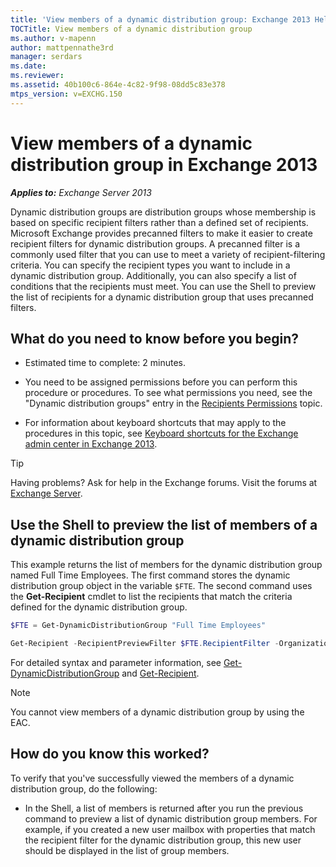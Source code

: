```yaml
---
title: 'View members of a dynamic distribution group: Exchange 2013 Help'
TOCTitle: View members of a dynamic distribution group
ms.author: v-mapenn
author: mattpennathe3rd
manager: serdars
ms.date:
ms.reviewer:
ms.assetid: 40b100c6-864e-4c82-9f98-08dd5c83e378
mtps_version: v=EXCHG.150
---
```


# View members of a dynamic distribution group in Exchange 2013

_**Applies to:** Exchange Server 2013_

Dynamic distribution groups are distribution groups whose membership is based on specific recipient filters rather than a defined set of recipients. Microsoft Exchange provides precanned filters to make it easier to create recipient filters for dynamic distribution groups. A precanned filter is a commonly used filter that you can use to meet a variety of recipient-filtering criteria. You can specify the recipient types you want to include in a dynamic distribution group. Additionally, you can also specify a list of conditions that the recipients must meet. You can use the Shell to preview the list of recipients for a dynamic distribution group that uses precanned filters.

## What do you need to know before you begin?

- Estimated time to complete: 2 minutes.

- You need to be assigned permissions before you can perform this procedure or procedures. To see what permissions you need, see the "Dynamic distribution groups" entry in the [Recipients Permissions](https://technet.microsoft.com/library/5b690bcb-c6df-4511-90e1-08ca91f43b37.aspx) topic.

- For information about keyboard shortcuts that may apply to the procedures in this topic, see [Keyboard shortcuts for the Exchange admin center in Exchange 2013](keyboard-shortcuts-in-the-exchange-admin-center-2013-help.md).

> [!TIP]
> Having problems? Ask for help in the Exchange forums. Visit the forums at [Exchange Server](https://go.microsoft.com/fwlink/p/?linkId=60612).

## Use the Shell to preview the list of members of a dynamic distribution group
<a name="Shell"> </a>

This example returns the list of members for the dynamic distribution group named Full Time Employees. The first command stores the dynamic distribution group object in the variable `$FTE`. The second command uses the **Get-Recipient** cmdlet to list the recipients that match the criteria defined for the dynamic distribution group.

```powershell
$FTE = Get-DynamicDistributionGroup "Full Time Employees"
```

```powershell
Get-Recipient -RecipientPreviewFilter $FTE.RecipientFilter -OrganizationalUnit $FTE.RecipientContainer
```

For detailed syntax and parameter information, see [Get-DynamicDistributionGroup](https://docs.microsoft.com/powershell/module/exchange/users-and-groups/get-dynamicdistributiongroup) and [Get-Recipient](https://docs.microsoft.com/powershell/module/exchange/users-and-groups/get-recipient).

> [!NOTE]
> You cannot view members of a dynamic distribution group by using the EAC.

## How do you know this worked?

To verify that you've successfully viewed the members of a dynamic distribution group, do the following:

- In the Shell, a list of members is returned after you run the previous command to preview a list of dynamic distribution group members. For example, if you created a new user mailbox with properties that match the recipient filter for the dynamic distribution group, this new user should be displayed in the list of group members.
